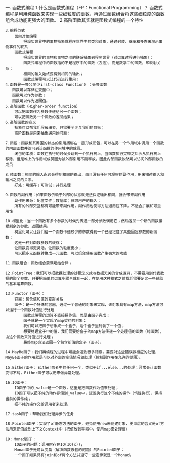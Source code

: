 一. 函数式编程
    1.什么是函数式编程（FP：Functional Programming）？
      函数式编程是利用纯函数来实现一些细粒度的函数，再通过函数组合将这些细粒度的函数组合成功能更强大的函数。
    2.高阶函数其实就是函数式编程的一个特性

    3.编程范式
        面向对象编程
            把现实世界中的事物抽象成程序世界中的类和对象，通过封装、继承和多态来演示事物事件的联系
        函数式编程
            把现实世界的事物和事物之间的联系抽象到程序世界（对运算过程进行抽象）；
            函数式编程中的函数指的不是程序中的函数（方法），而是数学中的函数，即映射关系；
            相同的输入始终要得到相同的输出；
            函数式编程可以让代码进行重用；
    4.函数是一等公民(First-class Function) ：头等函数
       函数可以存储在变量中；
       函数可以作为参数；
       函数可以作为返回值。
    5.高阶函数（Higher-order function）
        可以把函数作为参数传递给另一个函数；
        可以把函数另一个函数的返回结果；
    6.高阶函数的意义
        抽象可以帮我们屏蔽细节，只需要关注与我们的目标；
        高阶函数是用来抽象通用的问题；

    7.闭包：函数和其周围的状态的引用捆绑在一起形成闭包，可以在另一个作用域中调用一个函数的内部函数并访问到该函数的作用域中的成员。
        闭包的本质：函数在执行的时候会翻到一个执行栈上，当函数执行完毕之后会从执行栈上移除，但是堆上的作用域成员因为被外部引用不能释放，因此内部函数依然可以访问外部函数的成员

    8.纯函数：相同的输入永远会得到相同的输出，而且没有任何可观察的副作用，用来描述输入和输出之间的关系。
        好处：可缓存；可测试；并行处理
    
    9.函数的副作用：如果函数依赖于外部的状态就无法保证输出相同，就会带来副作用
        副作用来源：配置文件；数据库；获取用户的输入；
        所有的外部交互都有可能带来副作用，副作用也使得方法通用性下降，不适合扩展和可重用性

    10.柯里化：当一个函数有多个参数的时候先传递一部分参数调用它；然后返回一个新的函数接受剩余的参数，返回结果。
        柯里化可以让我们给一个函数传递较少的参数得到一个已经记住了某些固定参数的新函数；
        这是一种对函数参数的缓存；
        让函数变得更灵活，让函数的粒度更小；
        可以把多元函数转换成一元函数，可以组合使用函数产生强大的功能
    
    11.函数组合：函数组合要满足结合律；

    12.PointFree：我们可以把数据处理的过程定义成与数据无关的合成运算，不需要用到代表数据的那个参数，只要把简单的运算步骤合成到一起，在使用这种模式之前我们需要定义一些辅助的基本运算函数。

    13.Functor（函子）：
        容器：包含值和值的变形关系
        函子：是一个特殊的容器，通过一个普通的对象来实现，该对象具有map方法，map方法可以运行一个函数对值进行处理
            函数式编程的运算不直接操作值，而是由函子完成；
            函子就是一个实现了map契约的对象；
            我们可以把函子想象成一个盒子，这个盒子里封装了一个值；
            想要处理盒子中的值，我们需要给盒子的map方法传递一个处理值的函数（纯函数），由这个函数来对值进行处理；
            最终map方法返回一个包含新值的盒子（函子）。
    
    14.MayBe函子：我们再编程的过程中可能会遇到很多错误，需要对这些错误做相应的处理，MayBe函子的作用就是可以对外部的空值情况做处理（控制副作用在允许的范围）。

    15.Either函子: Either两者中的任何一个，类似于if...else...的处理；异常会让函数变得不纯，Either函子可以用来做异常处理。

    16.IO函子：
        IO函子中的_value是一个函数，这里是把函数作为值来处理；
        IO函子可以把不纯的动作存储到_value中，延迟执行这个不纯的操作（惰性执行），保持当前的操作纯；
        把不纯的操作交给调用者来处理。

    17.task函子：帮助我们处理异步的任务

    18.Pointed函子：实现了of静态方法的函子，避免使用new来创建对象，更深层的含义是of方法用来把值放到上下文Context中（把值放到容器中，使用map来处理值）

    19：Monad函子：
        IO函子的问题：调用时存在IO(IO(x));
        Monad函子是可以变扁（解决函数嵌套的问题）的Pointed函子；
        一个函子如果具有join和of两个方法并遵守一些定律就是一个Monad。
